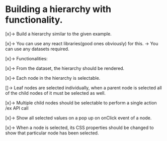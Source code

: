 # Building a hierarchy with functionality.

[x]-> Build a hierarchy similar to the given example.

[x]-> You can use any react libraries(good ones obviously) for this. -> You can use any datasets required.

[x]-> Functionalities:

[x]-> From the dataset, the hierarchy should be rendered.

[x]-> Each node in the hierarchy is selectable.

[]-> Leaf nodes are selected individually, when a parent node is selected all of the child nodes of it must be selected as well.

[x]-> Multiple child nodes should be selectable to perform a single action /ex API call

[x]-> Show all selected values on a pop up on onClick event of a node.

[x]-> When a node is selected, its CSS properties should be changed to show that particular node has been selected.
